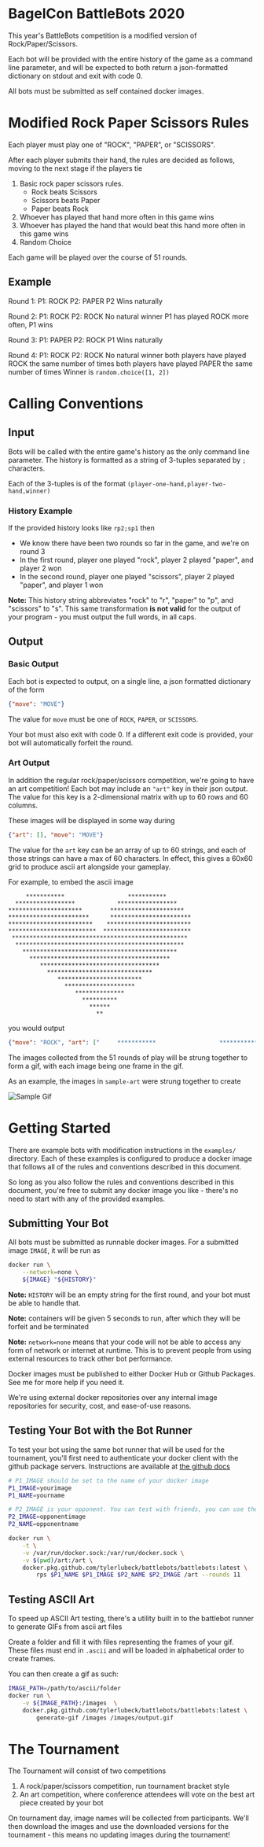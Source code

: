 # BagelCon BattleBots 2020

This year's BattleBots competition is a modified version of Rock/Paper/Scissors.

Each bot will be provided with the entire history of the game as a command line parameter, and will be expected to
both return a json-formatted dictionary on stdout and exit with code 0.

All bots must be submitted as self contained docker images.


# Modified Rock Paper Scissors Rules

Each player must play one of "ROCK", "PAPER", or "SCISSORS".

After each player submits their hand, the rules are decided as follows, moving to the next stage if the players tie
1. Basic rock paper scissors rules. 
    - Rock beats Scissors
    - Scissors beats Paper 
    - Paper beats Rock
2. Whoever has played that hand more often in this game wins
3. Whoever has played the hand that would beat this hand more often in this game wins
4. Random Choice


Each game will be played over the course of 51 rounds.


## Example
Round 1:
    P1: ROCK
    P2: PAPER
P2 Wins naturally

Round 2:
    P1: ROCK
    P2: ROCK
No natural winner
P1 has played ROCK more often, P1 wins

Round 3:
    P1: PAPER
    P2: ROCK
P1 Wins naturally

Round 4:
    P1: ROCK
    P2: ROCK
No natural winner
both players have played ROCK the same number of times
both players have played PAPER the same number of times
Winner is `random.choice([1, 2])`
    

# Calling Conventions

## Input

Bots will be called with the entire game's history as the only command line parameter. The history is formatted as a
string of 3-tuples separated by `;` characters.

Each of the 3-tuples is of the format `(player-one-hand,player-two-hand,winner)`

### History Example

If the provided history looks like `rp2;sp1` then

- We know there have been two rounds so far in the game, and we're on round 3
- In the first round, player one played "rock", player 2 played "paper", and player 2 won
- In the second round, player one played "scissors", player 2 played "paper", and player 1 won


**Note:**
   This history string abbreviates "rock" to "r", "paper" to "p", and "scissors" to "s". This same transformation 
   **is not valid** for the output of your program - you must output the full words, in all caps.


## Output

### Basic Output

Each bot is expected to output, on a single line, a json formatted dictionary of the form
```json
{"move": "MOVE"}
```
The value for `move` must be one of `ROCK`, `PAPER`, or `SCISSORS`.

Your bot must also exit with code 0. If a different exit code is provided, your bot will automatically forfeit the round.

### Art Output

In addition the regular rock/paper/scissors competition, we're going to have an art competition!
Each bot may include an `"art"` key in their json output. The value for this key is a 2-dimensional matrix with up to
60 rows and 60 columns.

These images will be displayed in some way during 

```json
{"art": [], "move": "MOVE"}
```
The value for the `art` key can be an array of up to 60 strings, and each of those strings can have a max of 60 characters.
In effect, this gives a 60x60 grid to produce ascii art alongside your gameplay.

For example, to embed the ascii image
```
     ***********                  ***********
  *****************            *****************
*********************        *********************
***********************      ***********************
************************    ************************
*************************  *************************
 **************************************************
  ************************************************
    ********************************************
      ****************************************
         **********************************
           ******************************
              ************************
                ********************
                   **************
                     **********
                       ******
                         **
```

you would output

```json
{"move": "ROCK", "art": ["     ***********                  ***********         ","  *****************            *****************      ","*********************        *********************    ","***********************      ***********************  ","************************    ************************  ","*************************  *************************  "," **************************************************   ","  ************************************************    ","    ********************************************      ","      ****************************************        ","         **********************************           ","           ******************************             ","              ************************                ","                ********************                  ","                   **************                     ","                     **********                       ","                       ******                         ","                         **                           "]}
```

The images collected from the 51 rounds of play will be strung together to form a gif, with each image being one frame in the gif. 

As an example, the images in `sample-art` were strung together to create

![Sample Gif](./sample-art/sample.gif)

# Getting Started

There are example bots with modification instructions in the `examples/` directory. Each of these examples is
configured to produce a docker image that follows all of the rules and conventions described in this document.

So long as you also follow the rules and conventions described in this document, you're free to submit any docker
image you like - there's no need to start with any of the provided examples.

## Submitting Your Bot

All bots must be submitted as runnable docker images. For a submitted image `IMAGE`, it will be run as
```bash
docker run \
    --network=none \
    ${IMAGE} "${HISTORY}"
```
**Note:** `HISTORY` will be an empty string for the first round, and your bot must be able to handle that.

**Note:** containers will be given 5 seconds to run, after which they will be forfeit and be terminated

**Note:** `network=none` means that your code will not be able to access any form of network or internet at runtime.
This is to prevent people from using external resources to track other bot performance.

Docker images must be published to either Docker Hub or Github Packages. See me for more help if you need it.

We're using external docker repositories over any internal image repositories for security, cost, and ease-of-use reasons.


## Testing Your Bot with the Bot Runner

To test your bot using the same bot runner that will be used for the tournament, you'll first need to authenticate
your docker client with the github package servers. Instructions are available at [the github docs](https://docs.github.com/en/packages/using-github-packages-with-your-projects-ecosystem/configuring-docker-for-use-with-github-packages#authenticating-to-github-packages)

```bash
# P1_IMAGE should be set to the name of your docker image
P1_IMAGE=yourimage
P1_NAME=yourname

# P2_IMAGE is your opponent. You can test with friends, you can use the same as P1_IMAGE and test against yourself
P2_IMAGE=opponentimage
P2_NAME=opponentname

docker run \
    -t \
    -v /var/run/docker.sock:/var/run/docker.sock \
    -v $(pwd)/art:/art \
    docker.pkg.github.com/tylerlubeck/battlebots/battlebots:latest \
        rps $P1_NAME $P1_IMAGE $P2_NAME $P2_IMAGE /art --rounds 11
```


## Testing ASCII Art

To speed up ASCII Art testing, there's a utility built in to the battlebot runner to generate GIFs from ascii art files

Create a folder and fill it with files representing the frames of your gif. These files must end in `.ascii` and will
be loaded in alphabetical order to create frames.

You can then create a gif as such:

```bash
IMAGE_PATH=/path/to/ascii/folder
docker run \
    -v ${IMAGE_PATH}:/images  \
    docker.pkg.github.com/tylerlubeck/battlebots/battlebots:latest \
        generate-gif /images /images/output.gif
```

# The Tournament

The Tournament will consist of two competitions

1. A rock/paper/scissors competition, run tournament bracket style
2. An art competition, where conference attendees will vote on the best art piece created by your bot

On tournament day, image names will be collected from participants. We'll then download the images and use the downloaded
versions for the tournament - this means no updating images during the tournament!
